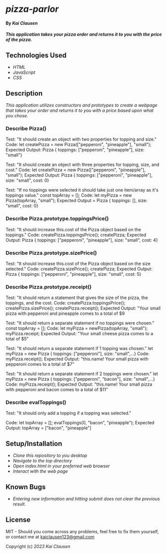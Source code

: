 # _pizza-parlor_

#### By _Kai Clausen_

#### _This application takes your pizza order and returns it to you with the price of the pizza._

## Technologies Used

* _HTML_
* _JavaScript_ 
* _CSS_

## Description

_This application utilizes constructors and prototypes to create a webpage that takes your order and returns it to you with a price based upon what you chose._ 

### Describe Pizza()

Test: "It should create an object with two properties for topping and size."
Code: let createPizza = new Pizza(["pepperoni", "pineapple"], "small");
Expected Output: Pizza { toppings: ["pepperoni", "pineapple"], size: "small"}

Test: "It should create an object with three properties for topping, size, and cost."
Code: let createPizza = new Pizza(["pepperoni", "pineapple"], "small");
Expected Output: 
Pizza { toppings: ["pepperoni", "pineapple"], size: "small", cost: 0}

Test: "If no toppings were selected it should take just one item/array as it's toppings value."
const topArray = [];
Code: let myPizza = new Pizza(topArray, "small");
Expected Output = Pizza { toppings: [], size: "small", cost: 0}

### Describe Pizza.prototype.toppingsPrice()

Test: "It should increase this.cost of the Pizza object based on the toppings."
Code: createPizza.toppingsPrice();
      createPizza;
Expected Output: Pizza { toppings: ["pepperoni", "pineapple"], size: "small", cost: 4}

### Describe Pizza.prototype.sizePrice()

Test: "It should increase this.cost of the Pizza object based on the size selected."
Code: createPizza.sizePrice();
      createPizza;
Expected Output: Pizza { toppings: ["pepperoni", "pineapple"], size: "small", cost: 5}

### Describe Pizza.prototype.receipt()

Test: "It should return a statement that gives the size of the pizza, the toppings, and the cost. 
Code: createPizza.toppingsPrice();
      createPizza.sizePrice();
      createPizza.receipt();
Expected Output: "Your small pizza with pepperoni and pineapple comes to a total of $9

Test: "It should return a separate statement if no toppings were chosen."
const topArray = [];
Code: let myPizza = newPizza(topArray, "small");
      myPizza.receipt;
Expected Output: "Your small cheese pizza comes to a total of $5"

Test: "It should return a separate statement if 1 topping was chosen."
let myPizza = new Pizza { toppings: ["pepperoni"], size: "small",...}
Code: myPizza.receipt();
Expected Output: "this.name! Your small pizza with pepperoni comes to a total of $7" 

Test: "It should return a separate statement if 2 toppings were chosen."
let myPizza = new Pizza { toppings: ["pepperoni", "bacon"], size: "small",...}
Code: myPizza.receipt();
Expected Output: "this.name! Your small pizza with pepperoni and bacon comes to a total of $11"

### Describe evalToppings()

Test: "It should only add a topping if a topping was selected."

Code: let topArray = [];
      evalToppings(0, "bacon", "pineapple");
Expected Output: topArray = ["bacon", "pineapple"]

## Setup/Installation 

* _Clone this repository to you desktop_
* _Navigate to the top directory_
* _Open index.html in your preferred web browser_
* _Interact with the web page_

## Known Bugs

* _Entering new information and hitting submit does not clear the previous result._ 

## License

MIT - Should you come across any problems, feel free to fix them yourself, or contact me at kaiclausen123@gmail.com

Copyright (c) _2023_ _Kai Clausen_
